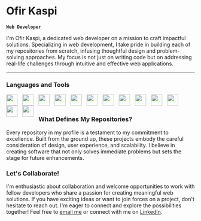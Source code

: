 # Ofir Kaspi

**`Web Developer`**

I'm Ofir Kaspi, a dedicated web developer on a mission to craft impactful solutions. Specializing in web development, I take pride in building each of my repositories from scratch, infusing thoughtful design and problem-solving approaches. My focus is not just on writing code but on addressing real-life challenges through intuitive and effective web applications.

---

### Languages and Tools

<img align="left" width="30px" style="padding-right:10px;" src="https://cdn.jsdelivr.net/gh/devicons/devicon/icons/react/react-original.svg" />
<img align="left" width="30px" style="padding-right:10px;" src="https://cdn.jsdelivr.net/gh/devicons/devicon/icons/angularjs/angularjs-original.svg" />
<img align="left" width="30px" style="padding-right:10px;" src="https://cdn.jsdelivr.net/gh/devicons/devicon/icons/vuejs/vuejs-original.svg" />
<img align="left" width="30px" style="padding-right:10px;" src="https://cdn.jsdelivr.net/gh/devicons/devicon/icons/git/git-original.svg" />
<img align="left" width="30px" style="padding-right:10px;" src="https://cdn.jsdelivr.net/gh/devicons/devicon/icons/nodejs/nodejs-original.svg" />
<img align="left" width="30px" style="padding-right:10px;" src="https://cdn.jsdelivr.net/gh/devicons/devicon/icons/mongodb/mongodb-original.svg" />
<img align="left" width="30px" style="padding-right:10px;" src="https://cdn.jsdelivr.net/gh/devicons/devicon/icons/express/express-original.svg" />
<img align="left" width="30px" style="padding-right:10px;" src="https://cdn.jsdelivr.net/gh/devicons/devicon/icons/postgresql/postgresql-original.svg" />
<img align="left" width="30px" style="padding-right:10px;" src="https://cdn.jsdelivr.net/gh/devicons/devicon/icons/javascript/javascript-original.svg" />
<img align="left" width="30px" style="padding-right:10px;" src="https://cdn.jsdelivr.net/gh/devicons/devicon/icons/typescript/typescript-original.svg" />
<img align="left" width="30px" style="padding-right:10px;" src="https://cdn.jsdelivr.net/gh/devicons/devicon/icons/html5/html5-original.svg" />
<img align="left" width="30px" style="padding-right:10px;" src="https://cdn.jsdelivr.net/gh/devicons/devicon/icons/sass/sass-original.svg" />
<img align="left" width="30px" style="padding-right:10px;" src="https://cdn.jsdelivr.net/gh/devicons/devicon/icons/css3/css3-original.svg" />
<br/>

#

### What Defines My Repositories?

Every repository in my profile is a testament to my commitment to excellence. Built from the ground up, these projects embody the careful consideration of design, user experience, and scalability. I believe in creating software that not only solves immediate problems but sets the stage for future enhancements.

### Let's Collaborate!

I'm enthusiastic about collaboration and welcome opportunities to work with fellow developers who share a passion for creating meaningful web solutions. If you have exciting ideas or want to join forces on a project, don't hesitate to reach out. I'm eager to connect and explore the possibilities together!
Feel free to [email me](mailto:kaspiofir@gmail.com) or connect with me on [LinkedIn]([https://www.linkedin.com/in/OfirKaspi/](https://www.linkedin.com/in/ofir-kaspi-73203b240/)).

